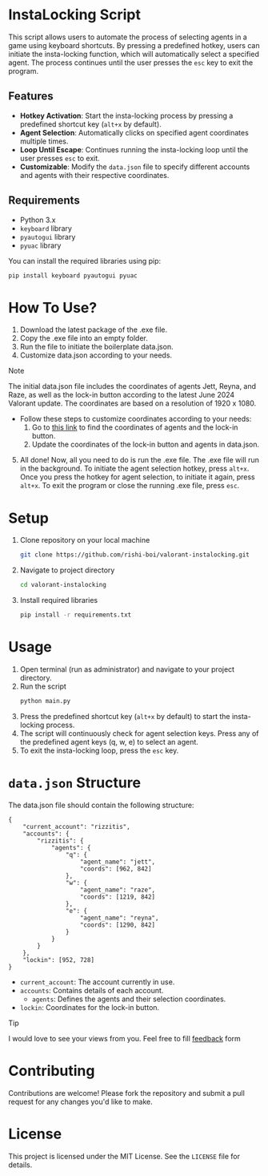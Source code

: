 # InstaLocking Script

This script allows users to automate the process of selecting agents in a game using keyboard shortcuts. By pressing a predefined hotkey, users can initiate the insta-locking function, which will automatically select a specified agent. The process continues until the user presses the `esc` key to exit the program.

## Features

- **Hotkey Activation**: Start the insta-locking process by pressing a predefined shortcut key (`alt+x` by default).
- **Agent Selection**: Automatically clicks on specified agent coordinates multiple times.
- **Loop Until Escape**: Continues running the insta-locking loop until the user presses `esc` to exit.
- **Customizable**: Modify the `data.json` file to specify different accounts and agents with their respective coordinates.

## Requirements

- Python 3.x
- `keyboard` library
- `pyautogui` library
- `pyuac` library

You can install the required libraries using pip:
```sh
pip install keyboard pyautogui pyuac
````

# How To Use?
1. Download the latest package of the .exe file.
2. Copy the .exe file into an empty folder.
3. Run the file to initiate the boilerplate data.json.
4. Customize data.json according to your needs.
> [!NOTE]
> The initial data.json file includes the coordinates of agents Jett, Reyna, and Raze, as well as the lock-in button according to the latest June 2024 Valorant update. The coordinates are based on a resolution of 1920 x 1080.

- Follow these steps to customize coordinates according to your needs:
  1. Go to [this link](https://www.image-map.net/) to find the coordinates of agents and the lock-in button.
  2. Update the coordinates of the lock-in button and agents in data.json.

5. All done! Now, all you need to do is run the .exe file. The .exe file will run in the background. To initiate the agent selection hotkey, press ```alt+x```. Once you press the hotkey for agent selection, to       initiate it again, press ```alt+x```. To exit the program or close the running .exe file, press ```esc```.

# Setup
1. Clone repository on your local machine
   ````sh
   git clone https://github.com/rishi-boi/valorant-instalocking.git
   ````
2. Navigate to project directory
   ````sh
   cd valorant-instalocking
   ````
3. Install required libraries
   ````sh
   pip install -r requirements.txt
   ````
# Usage
1. Open terminal (run as administrator) and navigate to your project directory.
2. Run the script
   ````sh
   python main.py
   ````
3. Press the predefined shortcut key (``alt+x`` by default) to start the insta-locking process.
4. The script will continuously check for agent selection keys. Press any of the predefined agent keys (q, w, e) to select an agent.
5. To exit the insta-locking loop, press the ``esc`` key.

# ``data.json`` Structure
The data.json file should contain the following structure:
```
{
    "current_account": "rizzitis",
    "accounts": {
        "rizzitis": {
            "agents": {
                "q": {
                    "agent_name": "jett",
                    "coords": [962, 842]
                },
                "w": {
                    "agent_name": "raze",
                    "coords": [1219, 842]
                },
                "e": {
                    "agent_name": "reyna",
                    "coords": [1290, 842]
                }
            }
        }
    },
    "lockin": [952, 728]
}
```
- ``current_account``: The account currently in use.
- ``accounts``: Contains details of each account.
  - ``agents``: Defines the agents and their selection coordinates.
- ``lockin``: Coordinates for the lock-in button.

> [!TIP]
> I would love to see your views from you. Feel free to fill  [feedback](https://docs.google.com/forms/d/1i62PVIGzZ_DyPLJy0MhO7cbh-qoWMVvKhnhLfQlae1w) form

# Contributing
Contributions are welcome! Please fork the repository and submit a pull request for any changes you'd like to make.

# License
This project is licensed under the MIT License. See the ``LICENSE`` file for details.
